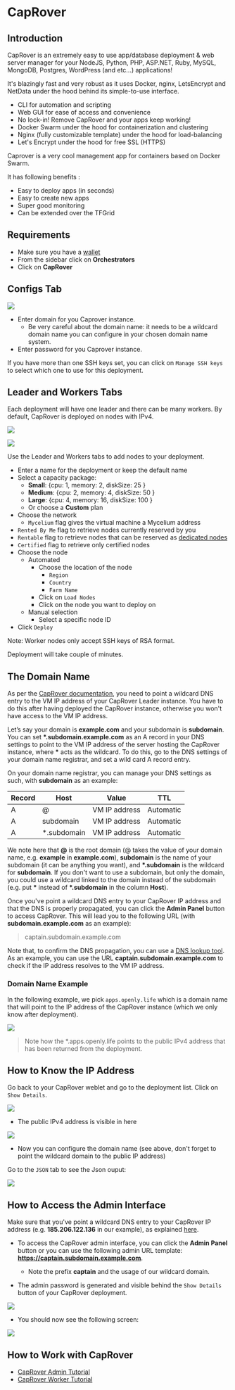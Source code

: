 <h1> CapRover </h1>

## Introduction

CapRover is an extremely easy to use app/database deployment & web server manager for your NodeJS, Python, PHP, ASP.NET, Ruby, MySQL, MongoDB, Postgres, WordPress (and etc...) applications!

It's blazingly fast and very robust as it uses Docker, nginx, LetsEncrypt and NetData under the hood behind its simple-to-use interface.

- CLI for automation and scripting
- Web GUI for ease of access and convenience
- No lock-in! Remove CapRover and your apps keep working!
- Docker Swarm under the hood for containerization and clustering
- Nginx (fully customizable template) under the hood for load-balancing
- Let's Encrypt under the hood for free SSL (HTTPS)

Caprover is a very cool management app for containers based on Docker Swarm.

It has following benefits : 

- Easy to deploy apps (in seconds)
- Easy to create new apps
- Super good monitoring
- Can be extended over the TFGrid

## Requirements

- Make sure you have a [wallet](../wallet_connector.md)
- From the sidebar click on **Orchestrators**
- Click on **CapRover**

## Configs Tab

![ ](./img/solutions_caprover.png)

- Enter domain for you Caprover instance. 
  - Be very careful about the domain name: it needs to be a wildcard domain name you can configure in your chosen domain name system.
- Enter password for you Caprover instance.

If you have more than one SSH keys set, you can click on `Manage SSH keys` to select which one to use for this deployment.

## Leader and Workers Tabs

Each deployment will have one leader and there can be many workers. By default, CapRover is deployed on nodes with IPv4.

![ ](./img/solutions_caprover_leader.png)

![ ](./img/solutions_caprover_workers.png)

Use the Leader and Workers tabs to add nodes to your deployment.

- Enter a name for the deployment or keep the default name
- Select a capacity package:
    - **Small**: {cpu: 1, memory: 2, diskSize: 25 }
    - **Medium**: {cpu: 2, memory: 4, diskSize: 50 }
    - **Large**: {cpu: 4, memory: 16, diskSize: 100 }
    - Or choose a **Custom** plan
- Choose the network
   - `Mycelium` flag gives the virtual machine a Mycelium address
- `Rented By Me` flag to retrieve nodes currently reserved by you
- `Rentable` flag to retrieve nodes that can be reserved as [dedicated nodes](../deploy/node_finder.md#dedicated-nodes)
- `Certified` flag to retrieve only certified nodes 
- Choose the node 
  - Automated
    - Choose the location of the node
       - `Region`
       - `Country`
       - `Farm Name`
    - Click on `Load Nodes`
    - Click on the node you want to deploy on
  - Manual selection
    - Select a specific node ID
- Click `Deploy`

Note: Worker nodes only accept SSH keys of RSA format.

Deployment will take couple of minutes.

## The Domain Name

As per the [CapRover documentation](https://caprover.com/docs/get-started.html), you need to point a wildcard DNS entry to the VM IP address of your CapRover Leader instance. You have to do this after having deployed the CapRover instance, otherwise you won't have access to the VM IP address.

Let’s say your domain is **example.com** and your subdomain is **subdomain**. You can set **\*.subdomain.example.com** as an A record in your DNS settings to point to the VM IP address of the server hosting the CapRover instance, where **\*** acts as the wildcard. To do this, go to the DNS settings of your domain name registrar, and set a wild card A record entry.

On your domain name registrar, you can manage your DNS settings as such, with **subdomain** as an example:

| Record | Host          | Value         | TTL       |
| ------ | ------------- | ------------- | --------- |
| A      | @             | VM IP address | Automatic |
| A      | subdomain     | VM IP address | Automatic |
| A      | \*.subdomain  | VM IP address | Automatic |

We note here that **@** is the root domain (@ takes the value of your domain name, e.g. **example** in **example.com**), **subdomain** is the name of your subdomain (it can be anything you want), and **\*.subdomain** is the wildcard for **subdomain**. If you don't want to use a subdomain, but only the domain, you could use a wildcard linked to the domain instead of the subdomain (e.g. put **\*** instead of **\*.subdomain** in the column **Host**).

Once you've point a wildcard DNS entry to your CapRover IP address and that the DNS is properly propagated, you can click the **Admin Panel** button to access CapRover. This will lead you to the following URL (with **subdomain.example.com** as an example):

> captain.subdomain.example.com

Note that, to confirm the DNS propagation, you can use a [DNS lookup tool](https://mxtoolbox.com/DNSLookup.aspx). As an example, you can use the URL **captain.subdomain.example.com** to check if the IP address resolves to the VM IP address.

### Domain Name Example

In the following example, we pick ```apps.openly.life``` which is a domain name that will point to the IP address of the CapRover instance (which we only know after deployment).

![ ](./img/domain_name_caprover_config.png)

> Note how the *.apps.openly.life points to the public IPv4 address that has been returned from the deployment. 

## How to Know the IP Address

Go back to your CapRover weblet and go to the deployment list. Click on `Show Details`.

![ ](./img/solution_caprover_list.png)

- The public IPv4 address is visible in here

![](./img/solutions_caprover_ipaddress.png)

- Now you can configure the domain name (see above, don't forget to point the wildcard domain to the public IP address)

Go to the `JSON` tab to see the Json ouput:

![](./img/solutions_caprover_json.png)

## How to Access the Admin Interface

Make sure that you've point a wildcard DNS entry to your CapRover IP address (e.g. **185.206.122.136** in our example), as explained [here](#the-domain-name).

* To access the CapRover admin interface, you can click the **Admin Panel** button or you can use the following admin URL template: **https://captain.subdomain.example.com**. 
  * Note the prefix **captain** and the usage of our wildcard domain.

* The admin password is generated and visible behind the `Show Details` button of your CapRover deployment. 

![ ](./img/caprover_login.png)

* You should now see the following screen:

![ ](./img/captain_login+weblet_caprover_.png)

## How to Work with CapRover

* [CapRover Admin Tutorial](./caprover_admin.md)
* [CapRover Worker Tutorial](./caprover_worker.md)
